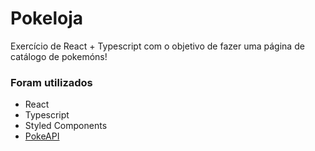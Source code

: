 # Pokeloja

Exercício de React + Typescript com o objetivo de fazer uma página 
de catálogo de pokemóns!

### Foram utilizados
- React
- Typescript
- Styled Components
- [PokeAPI](https://pokeapi.co/)
